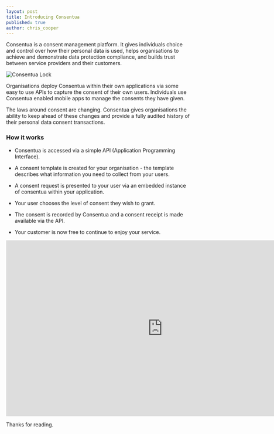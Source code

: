 ```yaml
---
layout: post
title: Introducing Consentua
published: true
author: chris_cooper
---
```


Consentua is a consent management platform. It gives individuals choice and control over how their personal data is used, helps organisations to achieve and demonstrate data protection compliance, and builds trust between service providers and their customers.

<img src="{{ site.baseurl }}/public/logo/consentua-lock-pink.svg" alt="Consentua Lock" class="img-right">

Organisations deploy Consentua within their own applications via some easy to use APIs to capture the consent of their own users. Individuals use Consentua enabled mobile apps to manage the consents they have given.

The laws around consent are changing. Consentua gives organisations the ability to keep ahead of these changes and provide a fully audited history of their personal data consent transactions.


### How it works

* Consentua is accessed via a simple API (Application Programming Interface).

* A consent template is created for your organisation - the template describes what information you need to collect from your users.

* A consent request is presented to your user via an embedded instance of consentua within your application.

* Your user chooses the level of consent they wish to grant.

* The consent is recorded by Consentua and a consent receipt is made available via the API.

* Your customer is now free to continue to enjoy your service.



<iframe width="853" height="480" src="https://www.youtube.com/embed/9HeM8HCm_NQ?rel=0modestbranding=1" frameborder="0" allowfullscreen></iframe>

Thanks for reading.